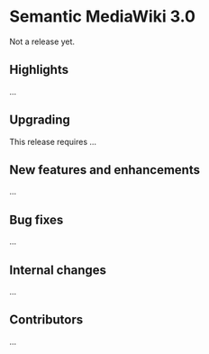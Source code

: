 # Semantic MediaWiki 3.0

Not a release yet.

## Highlights

...

## Upgrading

This release requires ...

## New features and enhancements

...

## Bug fixes

...

## Internal changes

...

## Contributors

...

